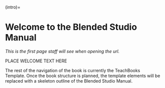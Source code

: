 (intro)=
# Welcome to the Blended Studio Manual

_This is the first page staff will see when opening the url._

PLACE WELCOME TEXT HERE

The rest of the navigation of the book is currently the TeachBooks Template. Once the book structure is planned, the template elements will be replaced with a skeleton outline of the Blended Studio Manual.
